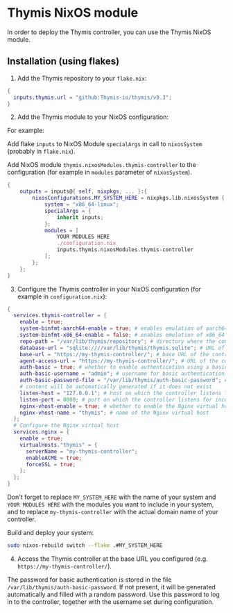 # Thymis NixOS module

In order to deploy the Thymis controller, you can use the Thymis NixOS module.

## Installation (using flakes)

1. Add the Thymis repository to your `flake.nix`:

```nix
{
  inputs.thymis.url = "github:Thymis-io/thymis/v0.3";
}
```

2. Add the Thymis module to your NixOS configuration:

For example:

Add flake `inputs` to NixOS Module `specialArgs` in call to `nixosSystem` (probably in `flake.nix`).

Add NixOS module `thymis.nixosModules.thymis-controller` to the configuration (for example in `modules` parameter of `nixosSystem`).

```nix
{
    outputs = inputs@{ self, nixpkgs, ... }:{
        nixosConfigurations.MY_SYSTEM_HERE = nixpkgs.lib.nixosSystem {
            system = "x86_64-linux";
            specialArgs = {
                inherit inputs;
            };
            modules = [
                YOUR MODULES HERE
                ./configuration.nix
                inputs.thymis.nixosModules.thymis-controller
            ];
        };
    };
}
```

3. Configure the Thymis controller in your NixOS configuration (for example in `configuration.nix`):

```nix
{
  services.thymis-controller = {
    enable = true;
    system-binfmt-aarch64-enable = true; # enables emulation of aarch64 binaries, default is true on x86_64, needed for building aarch64 images on x86_64
    system-binfmt-x86_64-enable = false; # enables emulation of x86_64 binaries, default is false
    repo-path = "/var/lib/thymis/repository"; # directory where the controller will store the repository holding the project
    database-url = "sqlite:////var/lib/thymis/thymis.sqlite"; # URL of the database
    base-url = "https://my-thymis-controller/"; # base URL of the controller, how it will be accessed from the outside
    agent-access-url = "https://my-thymis-controller/"; # URL of the controller to be used by the agents
    auth-basic = true; # whether to enable authentication using a basic username/password
    auth-basic-username = "admin"; # username for basic authentication
    auth-basic-password-file = "/var/lib/thymis/auth-basic-password"; # file containing the password for basic authentication
    # content will be automatically generated if it does not exist
    listen-host = "127.0.0.1"; # host on which the controller listens for incoming connections
    listen-port = 8000; # port on which the controller listens for incoming connections
    nginx-vhost-enable = true; # whether to enable the Nginx virtual host
    nginx-vhost-name = "thymis"; # name of the Nginx virtual host
  };
  # Configure the Nginx virtual host
  services.nginx = {
    enable = true;
    virtualHosts."thymis" = {
      serverName = "my-thymis-controller";
      enableACME = true;
      forceSSL = true;
    };
  };
}
```

Don't forget to replace `MY_SYSTEM_HERE` with the name of your system and `YOUR MODULES HERE` with the modules you want to include in your system, and to replace `my-thymis-controller` with the actual domain name of your controller.

Build and deploy your system:

```sh
sudo nixos-rebuild switch --flake .#MY_SYSTEM_HERE
```

4. Access the Thymis controller at the base URL you configured (e.g. `https://my-thymis-controller/`).

The password for basic authentication is stored in the file `/var/lib/thymis/auth-basic-password`. If not present, it will be generated automatically and filled with a random password. Use this password to log in to the controller, together with the username set during configuration.
